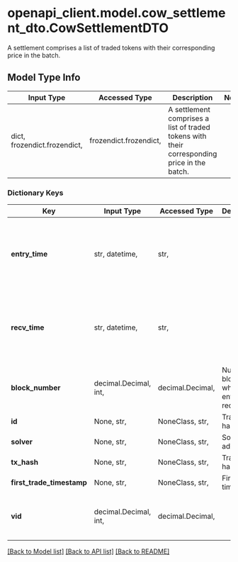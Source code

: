 # openapi_client.model.cow_settlement_dto.CowSettlementDTO

A settlement comprises a list of traded tokens with their corresponding price in the batch.

## Model Type Info
Input Type | Accessed Type | Description | Notes
------------ | ------------- | ------------- | -------------
dict, frozendict.frozendict,  | frozendict.frozendict,  | A settlement comprises a list of traded tokens with their corresponding price in the batch. | 

### Dictionary Keys
Key | Input Type | Accessed Type | Description | Notes
------------ | ------------- | ------------- | ------------- | -------------
**entry_time** | str, datetime,  | str,  |  | [optional] value must conform to RFC-3339 date-time
**recv_time** | str, datetime,  | str,  |  | [optional] value must conform to RFC-3339 date-time
**block_number** | decimal.Decimal, int,  | decimal.Decimal,  | Number of block in which entity was recorded. | [optional] value must be a 64 bit integer
**id** | None, str,  | NoneClass, str,  | Transaction hash. | [optional] 
**solver** | None, str,  | NoneClass, str,  | Solver&#x27;s address. | [optional] 
**tx_hash** | None, str,  | NoneClass, str,  | Transaction hash. | [optional] 
**first_trade_timestamp** | None, str,  | NoneClass, str,  | First trade timestamp. | [optional] 
**vid** | decimal.Decimal, int,  | decimal.Decimal,  |  | [optional] value must be a 64 bit integer

[[Back to Model list]](../../README.md#documentation-for-models) [[Back to API list]](../../README.md#documentation-for-api-endpoints) [[Back to README]](../../README.md)

